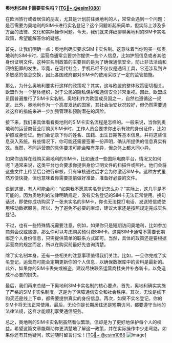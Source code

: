 **奥地利SIM卡需要实名吗？[[TG💪+ @esim1088](https://t.me/s/esim1088)]**

在欧洲旅行或者居住的朋友，尤其是计划前往奥地利的人，常常会遇到一个问题：是否需要为奥地利的SIM卡进行实名登记？这个问题听起来简单，但实际上涉及多方面的法律、文化和实际操作问题。今天，我们就来详细聊聊奥地利的SIM卡实名政策，希望能解答你的疑惑。

首先，让我们明确一点：奥地利确实要求SIM卡实名制。这意味着当你购买一张奥地利的SIM卡时，运营商通常会要求你提供一些个人信息，比如护照信息或者其他身份证明文件。这种实名制政策的主要目的是为了确保通信安全，防止非法活动和网络犯罪的发生。毕竟，在现代社会，手机已经不仅仅是通讯工具，它还涉及到许多敏感的信息交换，因此各国政府都对SIM卡的使用采取了一定的监管措施。

那么，为什么奥地利要实行这样的政策呢？其实，这与欧盟的整体政策密切相关。欧盟作为一个整体组织，对于公民的隐私保护和通信安全非常重视。因此，欧盟成员国普遍推行了SIM卡实名制。奥地利作为欧盟成员国之一，自然也遵循这一规定。此外，奥地利作为一个高度发达的国家，其社会治安状况较好，但仍然需要通过这样的措施来进一步加强管理和预防潜在的风险。

接下来，我们来具体看看奥地利的SIM卡实名流程是怎样的。一般来说，当你到奥地利的运营商营业厅购买SIM卡时，工作人员会要求你出示有效的身份证件，比如护照或身份证。他们会记录下你的姓名、国籍、出生日期等基本信息，并将这些信息录入系统。有些情况下，你可能还需要签署一份声明，确认所提供的信息真实有效。当然，不同运营商的具体要求可能会略有差异，但总体上都大同小异。

如果你选择在线购买奥地利的SIM卡，比如通过一些国际电商平台，情况又如何呢？通常来说，这类平台也会要求你提供身份证明文件的扫描件或照片。他们会将这些文件上传至后台进行审核，只有审核通过后才会为你激活SIM卡。这种方式虽然方便快捷，但也意味着你需要提前做好准备，准备好必要的文件。

说到这里，有人可能会问：“如果我不愿意实名登记怎么办？”实际上，这几乎是不可能的。因为奥地利的法律明确规定，没有实名登记的SIM卡无法正常使用。换句话说，即使你成功购买了一张未实名的SIM卡，你也无法拨打电话、发送短信或使用移动数据服务。所以，为了避免不必要的麻烦，建议大家还是按照规定完成实名登记。

不过，也有一些特殊情况需要注意。例如，如果你只是短期访问奥地利，比如参加商务会议或旅游，那么你可以考虑购买预付费SIM卡。这类SIM卡通常不需要长期绑定个人身份信息，只需提供简单的联系方式即可。当然，具体的政策还是要根据运营商的规定而定，所以在购买前最好先咨询清楚。

除了实名制本身，还有一些相关的注意事项值得我们关注。比如，一旦你完成了实名登记，运营商可能会定期更新你的个人信息，以确保数据库中的资料是最新的。此外，如果你的SIM卡丢失或被盗，建议尽快联系运营商挂失并补办新卡，以免造成不必要的损失。

最后，我们再来总结一下奥地利SIM卡实名制的核心要点。首先，奥地利确实实施了严格的SIM卡实名制度，这是为了保障通信安全和社会秩序。其次，无论是线下购买还是线上下单，都需要提供真实的身份信息。再次，如果不实名登记，你的SIM卡将无法正常使用。最后，无论你是长期居住还是短期访问，都要遵守当地的法律法规，这样才能顺利享受通信服务。

总之，奥地利的SIM卡实名制虽然看似繁琐，但却是为了更好地保护每个人的权益。希望这篇文章能帮助你更清楚地了解这一政策，并在实际操作中少走弯路。如果你还有其他疑问，欢迎随时留言讨论！[[TG💪+ @esim1088](https://t.me/s/esim1088) ![Image](https://i.postimg.cc/4NQfJmqS/Snipaste-2025-05-13-00-14-12.png)]